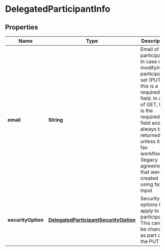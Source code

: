 
# DelegatedParticipantInfo

## Properties
Name | Type | Description | Notes
------------ | ------------- | ------------- | -------------
**email** | **String** | Email of the participant. In case of modifying a participant set (PUT) this is a required field. In case of GET, this is the required field and will always be returned unless it is a fax workflow (legacy agreements) that were created using fax as input |  [optional]
**securityOption** | [**DelegatedParticipantSecurityOption**](DelegatedParticipantSecurityOption.md) | Security options that apply to the participant. This cannot be changed as part of the PUT call |  [optional]



